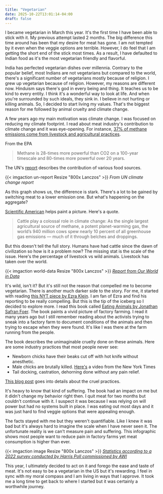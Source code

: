 ```yaml
---
title: "Vegetarian"
date: 2025-10-22T13:01:14-04:00
draft: false
---
```


I became vegetarian in March this year. It's the first time I have been able to stick with it. My previous attempt lasted 2 months. The big difference this time around has been that my desire for meat has gone. I am not tempted by it even when the veggie options are terrible. However, I do feel that I am getting the short end of the stick most times. As a result, I have defaulted to Indian food as it's the most vegetarian friendly and flavorful.

India has perfected vegetarian dishes over millennia. Contrary to the popular belief, most Indians are not vegetarians but compared to the world, there's a significant number of vegetarians mostly because of religion. I grew up vegetarian because of religion. However, my reasons are different now. Hinduism says there's god in every being and thing. It teaches us to be kind to every entity. I think it's a wonderful way to look at life. And when you're surrounded by such ideals, they sink in. I believe in not hurting or killing animals. So, I decided to start living my values. That's the biggest reason for me followed by animal cruelty and climate change.

A few years ago my main motivation was climate change. I was focused on reducing my climate footprint. I read about meat industry's contribution to climate change and it was eye-opening. For instance, [37% of methane emissions come from livestock and agricultural practices](https://www.epa.gov/snep/agriculture-and-aquaculture-food-thought).

From the EPA
> Methane is 28-times more powerful than CO2 on a 100-year timescale and 80-times more powerful over 20 years.

The UN's [report](https://www.un.org/en/climatechange/science/climate-issues/food) describes the contribution of various food sources.

{{< imgaction un-report Resize "800x Lanczos" >}}
*From UN climate change report*

As this graph shows us, the difference is stark. There's a lot to be gained by switching meat to a lower emission one. But what's happening on the aggregate?

[Scientific American](https://www.scientificamerican.com/article/quitting-cows-could-have-big-environmental-impacts-but-its-harder-than-it-sounds/) helps paint a picture. Here's a quote.

> Cattle play a colossal role in climate change: As the single largest agricultural source of methane, a potent planet-warming gas, the world’s 940 million cows spew nearly 10 percent of all greenhouse gas emissions — much of it through belches and droppings.

But this doesn't tell the full story. Humans have had cattle since the dawn of civilization so how is it a problem now? The missing stat is the scale of the issue. Here's the percentage of livestock vs wild animals. Livestock has taken over the world.

{{< imgaction world-data Resize "800x Lanczos" >}}
*[Report from Our World in Data](https://ourworldindata.org/wild-mammals-birds-biomass)*

It's wild, isn't it? But it's still not the reason that compelled me to become vegetarian. There is another much darker side to the story. For me, it started with reading [this NYT piece by Ezra Klein](https://www.nytimes.com/2021/12/16/opinion/factory-farming-animals.html). I am fan of Ezra and find his reporting to be really compelling. But this is the tip of the iceberg so I decided to explore more. I read this book called [Eating Animals by Jonathan Safran Foer](https://en.wikipedia.org/wiki/Eating_Animals). The book paints a vivid picture of factory farming. I read it many years ago but I still remember reading about the activists trying to sneak into a factory farm to document conditions of the animals and then trying to escape when they were found. It's like I was there at the farm running from the people. 

The book describes the unimaginable cruelty done on these animals. Here are some industry practices that most people never see:
* Newborn chicks have their beaks cut off with hot knife without anesthetic.
* Male chicks are brutally killed. [Here's](https://youtu.be/m6xE7rieXU0?si=CbSNOZUHktB2gGJw) a video from the New York Times
* Tail docking, castration, dehorning done without any pain relief.

[This blog post](https://triumphofthenow.com/2016/07/16/eating-animals-by-jonathan-safran-foer/) goes into details about the cruel practices.

It's heavy to know that kind of suffering. The book had an impact on me but it didn't change my behavior right then. I quit meat for two months but couldn't continue with it. I suspect it was because I was relying on will power but had no systems built in place. I was eating out most days and it was just hard to find veggie options that were appealing enough.

The facts stayed with me but they weren't quantifiable. Like I knew it was bad but it's always hard to imagine the scale when I have never seen it. The unfortunate reality is we can't measure pain and suffering. This infographic shows most people want to reduce pain in factory farms yet meat consumption is higher than ever.

{{< imgaction image Resize "800x Lanczos" >}}
*[Statistics according to a 2022 survey conducted by Harris Poll commissioned by AWI](https://awionline.org/content/inhumane-practices-factory-farms)*

This year, I ultimately decided to act on it and forego the ease and taste of meat. It's not easy to be a vegetarian in the US but it's rewarding. I feel in sync with my moral compass and I am living in ways that I approve. It took me a long time to get back to where I started but it was certainly a worthwhile journey.
